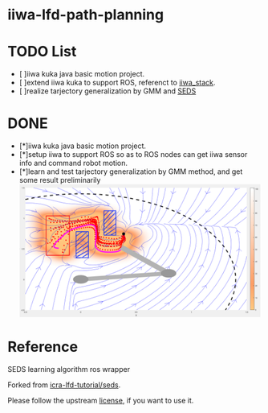 # iiwa-lfd-path-planning
# TODO List
- [ ]iiwa kuka java basic motion project.
- [ ]extend iiwa kuka to support ROS, referenct to [iiwa_stack](https://github.com/IFL-CAMP/iiwa_stack).
- [ ]realize tarjectory generalization by GMM and [SEDS](https://github.com/epfl-lasa/icra-lfd-tutorial/tree/master/seds)  
# DONE
- [*]iiwa kuka java basic motion project.
- [*]setup iiwa to support ROS so as to ROS nodes can get iiwa sensor info and command robot motion.
- [*]learn and test tarjectory generalization by GMM method, and get some result preliminarily
![expermient](https://github.com/WorkingNotes/iiwa_lfd_pathplanning/blob/master/expermient%20results/GMM-SEDs%20%20Test%20Results.png)
# Reference
SEDS learning algorithm ros wrapper

Forked from [icra-lfd-tutorial/seds](https://github.com/epfl-lasa/icra-lfd-tutorial/tree/master/seds).

Please follow the upstream [license](https://github.com/epfl-lasa/icra-lfd-tutorial/tree/master/seds), if you want to use it.